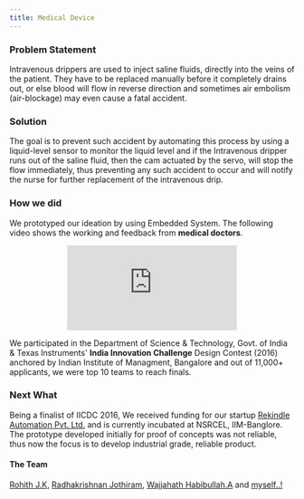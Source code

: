 ```yaml
---
title: Medical Device
---
```



### Problem Statement

Intravenous drippers are used to inject saline fluids, directly into the veins of the patient. They have  to be replaced manually before it completely drains out, or else blood will flow in reverse direction and sometimes air embolism (air-blockage) may even cause a fatal accident. 


### Solution

The goal is to prevent such accident by automating this process by using a liquid-level sensor to monitor the liquid level and if the Intravenous dripper runs out of the saline fluid, then the cam actuated by the servo, will stop the flow immediately, thus preventing any such accident to occur and will notify the nurse for further replacement of the intravenous drip.


### How we did 

We prototyped our ideation by using Embedded System. The following video shows the working and feedback from **medical doctors**. 

<center><iframe  class="video" align="midd"  src="https://www.youtube.com/embed/khT5Q_kSM-M?rel=0" frameborder="0" allow="accelerometer; autoplay; encrypted-media; gyroscope; picture-in-picture" allowfullscreen></iframe> </center>


We participated in the Department of Science & Technology, Govt. of India & Texas Instruments' **India Innovation Challenge** Design Contest (2016) anchored by Indian Institute of Managment, Bangalore and out of 11,000+ applicants, we were top 10 teams to reach finals.


### Next What 

Being a finalist of IICDC 2016, We received funding for our startup [Rekindle Automation Pvt. Ltd.](https://www.rekindleautomations.com/) and is currently incubated at NSRCEL, IIM-Banglore. The prototype developed initially for proof of concepts was not reliable, thus now the focus is to develop industrial grade, reliable product.



#### The Team 

[Rohith J.K](https://www.quora.com/profile/Rohit-Jk), [Radhakrishnan Jothiram](https://www.linkedin.com/in/radhakrishnan-jothiram-128a4512b/), [Wajjahath Habibullah.A](https://www.linkedin.com/in/wajjahath-habibullah-a-11a14b134/) 
 and [myself..!](https://ajaygunalan.com)